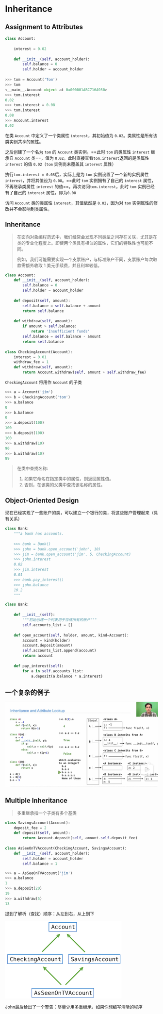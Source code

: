 # Inheritance

## Assignment to Attributes

```python linenums="1" hl_lines="14 15 16 17 18"
class Account:

    interest = 0.02

    def __init__(self, account_holder):
        self.balance = 0
        self.holder = account_holder
        
>>> tom = Account('Tom') 
>>> tom
<__main__.Account object at 0x000001ABC716A950>
>>> tom.interest
0.02
>>> tom.interest = 0.08
>>> tom.interest       
0.08
>>> Account.interest
0.02
```

在类 `Account` 中定义了一个类属性 `interest`，其初始值为 `0.02`。类属性是所有该类实例共享的属性。

之后创建了一个名为 `tom` 的 `Account` 类实例。==此时 `tom` 的类属性 `interest` 继承自 `Account` 类==，值为 `0.02`。此时直接查看`tom.interest`返回的是类属性 `interest` 的值 `0.02`（`tom` 实例尚未覆盖其 `interest` 属性）

执行`tom.interest = 0.08`后，实际上是为 `tom` 实例设置了一个新的实例属性 `interest`，并将其值设为 `0.08`。==此时 `tom` 实例拥有了自己的 `interest` 属性，不再继承类属性 `interest` 的值==。再次访问`tom.interest`，此时 `tom` 实例已经有了自己的 `interest` 属性，即为`0.08`

访问 `Account` 类的类属性 `interest`，其值依然是 `0.02`，因为对 `tom` 实例属性的修改并不会影响到类属性。

## Inheritance

> 在面向对象编程范式中，我们经常会发现不同类型之间存在关联，尤其是在类的专业化程度上。即使两个类具有相似的属性，它们的特殊性也可能不同。
>
> 例如，我们可能需要实现一个支票账户，与标准账户不同，支票账户每次取款需额外收取 1 美元手续费，并且利率较低。

```python linenums="1"
class Account:
    def __init__(self, account_holder):
        self.balance = 0
        self.holder = account_holder

    def deposit(self, amount):
        self.balance = self.balance + amount
        return self.balance
    
    def withdraw(self, amount):
        if amount > self.balance:
            return 'Insufficient funds'
        self.balance = self.balance - amount
        return self.balance
    
class CheckingAccount(Account):
    interest = 0.01
    withdraw_fee = 1
    def withdraw(self, amount):
        return Account.withdraw(self, amount + self.withdraw_fee)
```

`CheckingAccount` 将用作 `Account` 的子类

```python linenums="1" hl_lines="14"
>>> a = Account('jim')
>>> b = CheckingAccount('tom')  
>>> a.balance
0
>>> b.balance 
0
>>> a.deposit(100) 
100
>>> b.deposit(100)
100
>>> a.withdraw(10)
90
>>> b.withdraw(10)
89
```

> 在类中查找名称:
>
> 1. 如果它命名在指定类中的属性，则返回属性值。
> 2. 否则，在该类的父类中查找该名称的属性。

## Object-Oriented Design

现在已经实现了一些账户的类，可以建立一个银行的类，将这些账户管理起来（具有关系）

```python
class Bank:
    """a bank has accounts.
    
    >>> bank = Bank()
    >>> john = bank.open_account('john', 10)
    >>> jim = bank.open_account('jim', 5, CheckingAccount)
    >>> john.interest
    0.02
    >>> jim.interest
    0.01
    >>> bank.pay_interest()
    >>> john.balance
    10.2
    """
```

```python linenums="1"
class Bank:
   
    def __init__(self):
        """初始创建一个列表用于存储所有的账户"""
        self.accounts_list = []

    def open_account(self, holder, amount, kind=Account):
        account = kind(holder)
        account.deposit(amount)
        self.accounts_list.append(account)
        return account
    
    def pay_interest(self):
        for a in self.accounts_list:
            a.deposit(a.balance * a.interest)
```

## 一个复杂的例子

![image-20240709210744166](.\picture\16_01.png)

## Multiple Inheritance

> 多重继承指一个子类有多个基类

```python linenums="1" hl_lines="6"
class SavingsAccount(Account):
    deposit_fee = 2
    def deposit(self, amount):
        return Account.deposit(self, amount-self.deposit_fee)
    
class AsSeeOnTVAccount(CheckingAccount, SavingsAccount):
    def __init__(self, account_holder):
        self.holder = account_holder
        self.balance = 1
```

```python
>>> a = AsSeeOnTVAccount('jim')
>>> a.balance
1
>>> a.deposit(20)
19
>>> a.withdraw(5)
13
```

提到了解析（查找）顺序：从左到右，从上到下

![multiple inheritance](.\picture\16_2.png)

John最后给出了一个警告：尽量少用多重继承，如果你想编写清晰的程序
